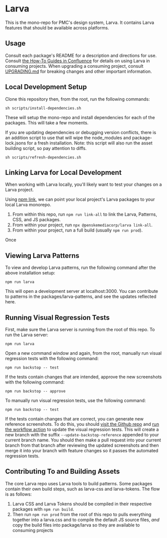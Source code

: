 # Larva

This is the mono-repo for PMC's design system, Larva. It contains Larva features that should be available across platforms.

## Usage

Consult each package's README for a description and directions for use.
Consult [the How-To Guides in Confluence](https://confluence.pmcdev.io/x/UBOeAw)
for details on using Larva in consuming projects. When upgrading a consuming
project, consult [UPGRADING.md](./UPGRADING.md) for breaking changes and other
important information.

## Local Development Setup

Clone this repository then, from the root, run the following commands:

```
sh scripts/install-dependencies.sh
```

These will setup the mono-repo and install dependencies for each of the packages. This will take a few moments.

If you are updating dependencies or debugging version conflicts, there is an addition script to use that will wipe the node_modules and package-lock.jsons for a fresh installation. Note: this script will also run the asset building script, so pay attention to diffs.

```
sh scripts/refresh-dependencies.sh
```

## Linking Larva for Local Development
When working with Larva locally, you'll likely want to test your changes on a Larva project.

Using [npm link](https://docs.npmjs.com/cli/v8/commands/npm-link), we can point your local project's Larva packages to your local Larva monorepo.

1. From within this repo, run `npm run link-all` to link the Larva, Patterns, CSS, and JS packages.
1. From within your project, run `npx @penskemediacorp/larva link-all`.
1. From within your project, run a full build (usually `npm run prod`).

Once

## Viewing Larva Patterns

To view and develop Larva patterns, run the following command after the above installation setup:

```
npm run larva
```

This will open a development server at localhost:3000. You can contribute to patterns in the packages/larva-patterns, and see the updates reflected here.

## Running Visual Regression Tests

First, make sure the Larva server is running from the root of this repo. To run the Larva server:

```
npm run larva
```

Open a new command window and again, from the root, manually run visual regression tests with the following command:
```
npm run backstop -- test
```

If the tests contain changes that are intended, approve the new screenshots with the following command:
```
npm run backstop -- approve
```

To manually run visual regression tests, use the following command:

```
npm run backstop -- test
```

If the tests contain changes that are correct, you can generate new reference screenshots. To do this, you should [visit the Github repo](https://github.com/penske-media-corp/pmc-larva/actions/workflows/approval.yml) and [run the workflow action](https://github.blog/changelog/2020-07-06-github-actions-manual-triggers-with-workflow_dispatch/) to update the visual regression tests. This will create a new branch with the suffix `--update-backstop-reference` appended to your current branch name. You should then make a pull request into your current branch from that branch after reviewing the updated screenshots and then merge it into your branch with feature changes so it passes the automated regression tests.

## Contributing To and Building Assets

The core Larva repo uses Larva tools to build patterns. Some packages contain their own build steps, such as larva-css and larva-tokens. The flow is as follows:

1. Larva CSS and Larva Tokens should be compiled in their respective packages with `npm run build`.
2. Then run `npm run prod` from the root of this repo to pulls everything together into a larva.css and to compile the default JS source files, _and_ copy the build files into package/larva so they are available to consuming projects
